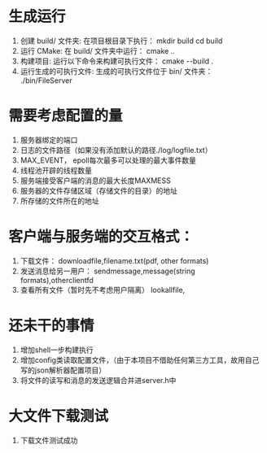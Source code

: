 # 生成运行
1. 创建 build/ 文件夹: 在项目根目录下执行：
mkdir build
cd build
2. 运行 CMake: 在 build/ 文件夹中运行：
cmake ..
3. 构建项目: 运行以下命令来构建可执行文件：
cmake --build .
4. 运行生成的可执行文件: 生成的可执行文件位于 bin/ 文件夹：
./bin/FileServer


# 需要考虑配置的量
1. 服务器绑定的端口
2. 日志的文件路径（如果没有添加默认的路径./log/logfile.txt）
3. MAX_EVENT， epoll每次最多可以处理的最大事件数量
4. 线程池开辟的线程数量
5. 服务端接受客户端的消息的最大长度MAXMESS
6. 服务器的文件存储区域（存储文件的目录）的地址
7. 所存储的文件所在的地址


# 客户端与服务端的交互格式：
1. 下载文件：
   downloadfile,filename.txt(pdf, other formats)
2. 发送消息给另一用户：
   sendmessage,message(string formats),otherclientfd
3. 查看所有文件（暂时先不考虑用户隔离）
   lookallfile,
# 还未干的事情
1. 增加shell一步构建执行
2. 增加config类读取配置文件，（由于本项目不借助任何第三方工具，故用自己写的json解析器配置项目）
3. 将文件的读写和消息的发送逻辑合并进server.h中


# 大文件下载测试
1. 下载文件测试成功